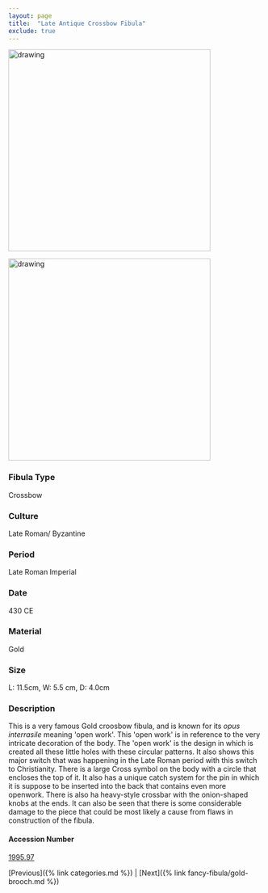 ```yaml
---
layout: page
title:  "Late Antique Crossbow Fibula"
exclude: true
---
```


<p><img src="https://collectionapi.metmuseum.org/api/collection/v1/iiif/466286/1794098/main-image" alt="drawing" width="400"/></p>

<p><img src="https://collectionapi.metmuseum.org/api/collection/v1/iiif/466286/924959/main-image" alt="drawing" width="400"/></p>


### Fibula Type
Crossbow
### Culture
Late Roman/ Byzantine
### Period
Late Roman Imperial
### Date
430 CE
### Material
Gold
### Size
 L: 11.5cm, W: 5.5 cm, D: 4.0cm
### Description
 This is a very famous Gold croosbow fibula, and is known for its *opus interrasile* meaning 'open work'. This 'open work' is in reference to the very intricate decoration of the body. The 'open work' is the design in which is created all these little holes with these circular patterns. It also shows this major switch that was happening in the Late Roman period with this switch to Christianity. There is a large Cross symbol on the body with a circle that encloses the top of it. It also has a unique catch system for the pin in which it is suppose to be inserted into the back that contains even more openwork. There is also ha heavy-style crossbar with the onion-shaped knobs at the ends. It can also be seen that there is some considerable damage to the piece that could be most likely a cause from flaws in construction of the fibula.

#### Accession Number
[1995.97](https://www.metmuseum.org/art/collection/search/466286)

 [Previous]({% link categories.md %}) | [Next]({% link fancy-fibula/gold-brooch.md %})
